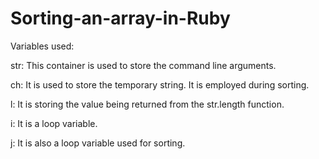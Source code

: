 # Sorting-an-array-in-Ruby



Variables used:

str: This container is used to store the command line arguments.


ch: It is used to store the temporary string. It is employed during sorting.


l: It is storing the value being returned from the str.length function.


i: It is a loop variable.


j: It is also a loop variable used for sorting.
